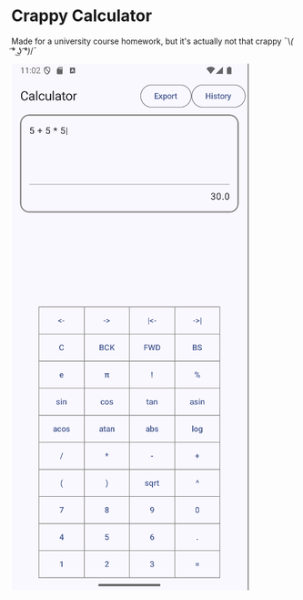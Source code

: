 # Crappy Calculator
Made for a university course homework, but it's actually not that crappy ¯\\_( ͡° ͜ʖ ͡°)_/¯

![app](images/app.png)
